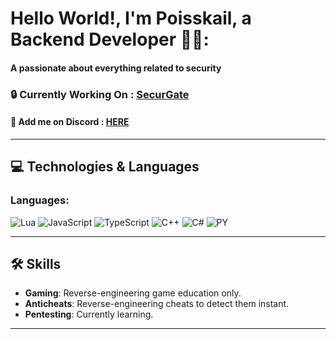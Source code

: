# Hello World!, I'm Poisskail, a Backend Developer 👋🏼:
#### A passionate about everything related to security

### 🔒 Currently Working On : [SecurGate](https://discord.gg/KXQgtnG4)  
#### 💭 Add me on Discord : [HERE](https://discord.com/users/801163860131577926)  

---

## 💻 Technologies & Languages

### Languages:
![Lua](https://img.shields.io/badge/Lua-2C2D72?style=for-the-badge&logo=lua&logoColor=white)
![JavaScript](https://img.shields.io/badge/JavaScript-F7DF1E?style=for-the-badge&logo=javascript&logoColor=black)
![TypeScript](https://img.shields.io/badge/TypeScript-3178C6?style=for-the-badge&logo=typescript&logoColor=white)
![C++](https://img.shields.io/badge/C++-00599C?style=for-the-badge&logo=cplusplus&logoColor=white)
![C#](https://img.shields.io/badge/C%23-239120?style=for-the-badge&logo=csharp&logoColor=white)
![PY](https://img.shields.io/badge/python-3670A0?style=for-the-badge&logo=python&logoColor=ffdd54)

---

## 🛠 Skills

- **Gaming**: Reverse-engineering game education only.
- **Anticheats**: Reverse-engineering cheats to detect them instant.
- **Pentesting**: Currently learning.

---


